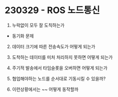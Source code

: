 # 230329 - ROS 노드통신

1) 누락없이 모두 잘 도칙하는가 

- 동기화 문제

2) 데이터 크기에 따른 전송속도가 어떻게 되는가

3) 도착하는 데이터를 미처 처리하지 못하면 어떻게 되는가

4) 주기적 발송에서 타임슬롯을 오버하면 어떻게 되는가

5) 협업해야하는 노드를 순서대로 기동시킬 수 있을까?

6) 이런상황에서는 ~~ 어떻게 동작할까
